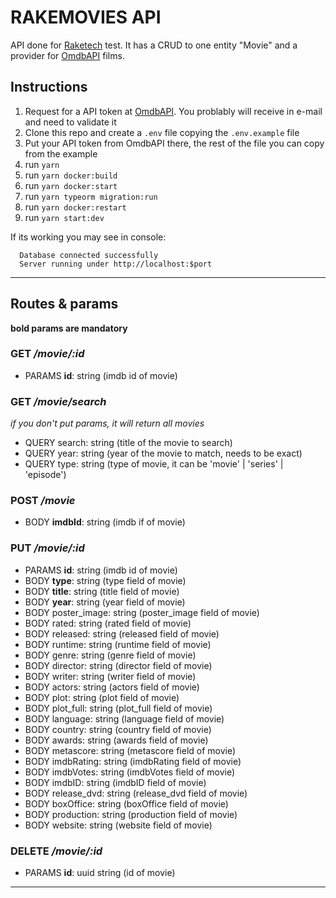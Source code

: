 # RAKEMOVIES API

API done for [Raketech](raketech.com) test. It has a CRUD to one entity "Movie" and a provider for [OmdbAPI](https://www.omdbapi.com/) films.

## Instructions

1. Request for a API token at [OmdbAPI](https://www.omdbapi.com/). You problably will receive in e-mail and need to validate it
1. Clone this repo and create a `.env` file copying the `.env.example` file
1.  Put your API token from OmdbAPI there, the rest of the file you can copy from the example
1. run `yarn`
1. run `yarn docker:build`
1. run `yarn docker:start`
1. run `yarn typeorm migration:run`
1. run `yarn docker:restart`
1. run `yarn start:dev`

If its working you may see in console:
```
  Database connected successfully
  Server running under http://localhost:$port
```
---

## Routes & params
**bold params are mandatory**

### GET */movie/:id*
  - PARAMS **id**: string (imdb id of movie)

### GET */movie/search*
  *if you don't put params, it will return all movies*
  - QUERY search: string (title of the movie to search)
  - QUERY year: string (year of the movie to match, needs to be exact)
  - QUERY type: string (type of movie, it can be 'movie' | 'series' | 'episode')

### POST */movie*
  - BODY **imdbId**: string (imdb if of movie)

### PUT */movie/:id*
  - PARAMS **id**: string (imdb id of movie)
  - BODY **type**: string (type field of movie)
  - BODY **title**: string (title field of movie)
  - BODY **year**: string (year field of movie)
  - BODY poster_image: string (poster_image field of movie)
  - BODY rated: string (rated field of movie)
  - BODY released: string (released field of movie)
  - BODY runtime: string (runtime field of movie)
  - BODY genre: string (genre field of movie)
  - BODY director: string (director field of movie)
  - BODY writer: string (writer field of movie)
  - BODY actors: string (actors field of movie)
  - BODY plot: string (plot field of movie)
  - BODY plot_full: string (plot_full field of movie)
  - BODY language: string (language field of movie)
  - BODY country: string (country field of movie)
  - BODY awards: string (awards field of movie)
  - BODY metascore: string (metascore field of movie)
  - BODY imdbRating: string (imdbRating field of movie)
  - BODY imdbVotes: string (imdbVotes field of movie)
  - BODY imdbID: string (imdbID field of movie)
  - BODY release_dvd: string (release_dvd field of movie)
  - BODY boxOffice: string (boxOffice field of movie)
  - BODY production: string (production field of movie)
  - BODY website: string (website field of movie)

### DELETE */movie/:id*
  - PARAMS **id**: uuid string (id of movie)

---